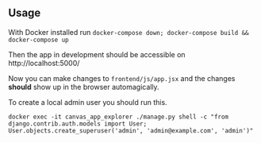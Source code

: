 ## Usage

With Docker installed run
`docker-compose down; docker-compose build && docker-compose up`

Then the app in development should be accessible on http://localhost:5000/

Now you can make changes to `frontend/js/app.jsx` and the changes **should** show up in the browser automagically.

To create a local admin user you should run this.

```
docker exec -it canvas_app_explorer ./manage.py shell -c "from django.contrib.auth.models import User; User.objects.create_superuser('admin', 'admin@example.com', 'admin')"
```
